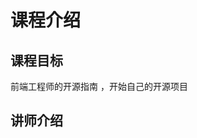# 课程介绍

## 课程目标
前端工程师的开源指南 ，开始自己的开源项目

## 讲师介绍
<script setup>
import {
  VPTeamPage,
  VPTeamPageTitle,
  VPTeamMembers
} from 'vitepress/theme'

const members = [
  {
    avatar: 'https://www.github.com/antfu.png',
    name: 'Anthony Fu',
    title: '讲师',
    desc:'介绍',
    links: [
      { icon: 'github', link: 'https://github.com/antfu' },
      { icon: 'twitter', link: 'https://twitter.com/antfu7' }
    ]
  },
  {
    avatar: 'https://www.github.com/shengxinjing.png',
    name: '大圣',
    title: '讲师',
    desc:'介绍',
    org:'花果山',
    orgLink:"https://space.bilibili.com/26995758",
    links: [
      { icon: 'github', link: 'https://github.com/shengxinjing' },
      { icon: 'twitter', link: 'https://twitter.com/shengxj1' }
    ]
  }
]
</script>

<VPTeamPage>
  <VPTeamPageTitle>
    <template #title>
      讲师团队
    </template>
    <template #lead>
      帮助你上手开源
    </template>
  </VPTeamPageTitle>
  <VPTeamMembers
    :members="members"
  />
</VPTeamPage>